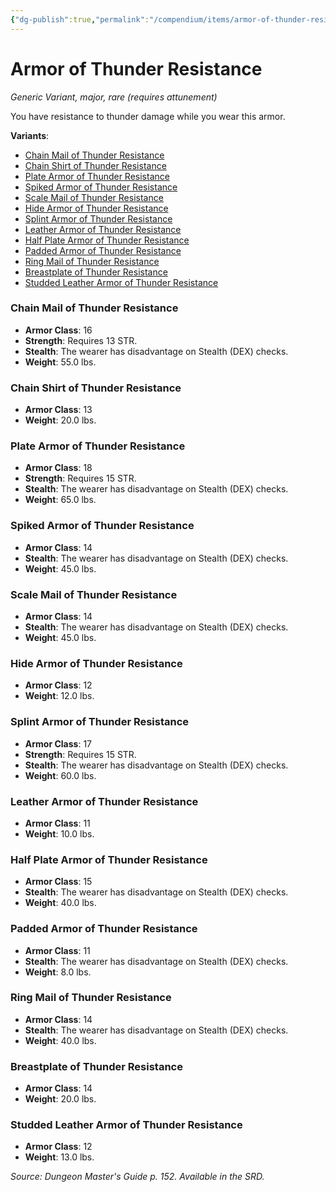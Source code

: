 ```yaml
---
{"dg-publish":true,"permalink":"/compendium/items/armor-of-thunder-resistance/","tags":["compendium/src/5e/dmg","item/attunement/required","item/rarity/rare","item/tier/major","item/wondrous/wondrous-item"]}
---
```


# Armor of Thunder Resistance
*Generic Variant, major, rare (requires attunement)*  


You have resistance to thunder damage while you wear this armor.

**Variants**:
- [Chain Mail of Thunder Resistance](#Chain%20Mail%20of%20Thunder%20Resistance)
- [Chain Shirt of Thunder Resistance](#Chain%20Shirt%20of%20Thunder%20Resistance)
- [Plate Armor of Thunder Resistance](#Plate%20Armor%20of%20Thunder%20Resistance)
- [Spiked Armor of Thunder Resistance](#Spiked%20Armor%20of%20Thunder%20Resistance)
- [Scale Mail of Thunder Resistance](#Scale%20Mail%20of%20Thunder%20Resistance)
- [Hide Armor of Thunder Resistance](#Hide%20Armor%20of%20Thunder%20Resistance)
- [Splint Armor of Thunder Resistance](#Splint%20Armor%20of%20Thunder%20Resistance)
- [Leather Armor of Thunder Resistance](#Leather%20Armor%20of%20Thunder%20Resistance)
- [Half Plate Armor of Thunder Resistance](#Half%20Plate%20Armor%20of%20Thunder%20Resistance)
- [Padded Armor of Thunder Resistance](#Padded%20Armor%20of%20Thunder%20Resistance)
- [Ring Mail of Thunder Resistance](#Ring%20Mail%20of%20Thunder%20Resistance)
- [Breastplate of Thunder Resistance](#Breastplate%20of%20Thunder%20Resistance)
- [Studded Leather Armor of Thunder Resistance](#Studded%20Leather%20Armor%20of%20Thunder%20Resistance)

### Chain Mail of Thunder Resistance

- **Armor Class**: 16
- **Strength**: Requires 13 STR.
- **Stealth**: The wearer has disadvantage on Stealth (DEX) checks.
- **Weight**: 55.0 lbs.

### Chain Shirt of Thunder Resistance

- **Armor Class**: 13
- **Weight**: 20.0 lbs.

### Plate Armor of Thunder Resistance

- **Armor Class**: 18
- **Strength**: Requires 15 STR.
- **Stealth**: The wearer has disadvantage on Stealth (DEX) checks.
- **Weight**: 65.0 lbs.

### Spiked Armor of Thunder Resistance

- **Armor Class**: 14
- **Stealth**: The wearer has disadvantage on Stealth (DEX) checks.
- **Weight**: 45.0 lbs.

### Scale Mail of Thunder Resistance

- **Armor Class**: 14
- **Stealth**: The wearer has disadvantage on Stealth (DEX) checks.
- **Weight**: 45.0 lbs.

### Hide Armor of Thunder Resistance

- **Armor Class**: 12
- **Weight**: 12.0 lbs.

### Splint Armor of Thunder Resistance

- **Armor Class**: 17
- **Strength**: Requires 15 STR.
- **Stealth**: The wearer has disadvantage on Stealth (DEX) checks.
- **Weight**: 60.0 lbs.

### Leather Armor of Thunder Resistance

- **Armor Class**: 11
- **Weight**: 10.0 lbs.

### Half Plate Armor of Thunder Resistance

- **Armor Class**: 15
- **Stealth**: The wearer has disadvantage on Stealth (DEX) checks.
- **Weight**: 40.0 lbs.

### Padded Armor of Thunder Resistance

- **Armor Class**: 11
- **Stealth**: The wearer has disadvantage on Stealth (DEX) checks.
- **Weight**: 8.0 lbs.

### Ring Mail of Thunder Resistance

- **Armor Class**: 14
- **Stealth**: The wearer has disadvantage on Stealth (DEX) checks.
- **Weight**: 40.0 lbs.

### Breastplate of Thunder Resistance

- **Armor Class**: 14
- **Weight**: 20.0 lbs.

### Studded Leather Armor of Thunder Resistance

- **Armor Class**: 12
- **Weight**: 13.0 lbs.


*Source: Dungeon Master's Guide p. 152. Available in the SRD.*